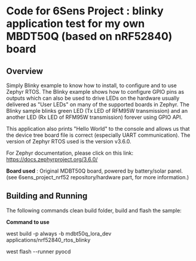 # Code for 6Sens Project : blinky application test for my own MBDT50Q (based on nRF52840) board

## Overview
Simply Blinky example to know how to install, to configure and to use Zephyr RTOS.
The Blinky example shows how to configure GPIO pins as outputs which can also be used to drive LEDs on the hardware usually delivered as "User LEDs" on many of the supported boards in Zephyr. The Blinky sample blinks green LED (Tx LED of RFM95W transmission) and an another LED (Rx LED of RFM95W transmission) forever using GPIO API.

This application also prints "Hello World" to the console and allows us that the device tree board file is correct (especially UART communication).
The version of Zephyr RTOS used is the version v3.6.0.

For Zephyr documentation, please click on this link: https://docs.zephyrproject.org/3.6.0/

**Board used** : Original MDBT50Q board, powered by battery/solar panel. (see 6sens_project_nrf52 repository/hardware part, for more information.)

## Building and Running
The following commands clean build folder, build and flash the sample:

**Command to use**

west build -p always -b mdbt50q_lora_dev applications/nrf52840_rtos_blinky

west flash --runner pyocd